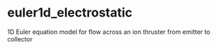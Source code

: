 # euler1d_electrostatic

1D Euler equation model for flow across an ion thruster from emitter to collector
